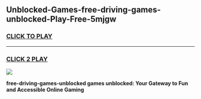 
## Unblocked-Games-free-driving-games-unblocked-Play-Free-5mjgw
<h3>
<a href="https://premium76.site?title=free-driving-games-unblocked&ref=17A">CLICK TO PLAY</a></h3>
<hr>

<h3>
<a href="https://premium76.site?title=free-driving-games-unblocked&ref=17A">CLICK 2 PLAY</a>
  
</h3>

<a href="https://premium76.site?title=free-driving-games-unblocked&ref=17A"><img src="https://clearcache.store/games.png"></a>


**free-driving-games-unblocked games unblocked: Your Gateway to Fun and Accessible Online Gaming**
